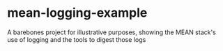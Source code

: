 # mean-logging-example
A barebones project for illustrative purposes, showing the MEAN stack's use of logging and the tools to digest those logs
